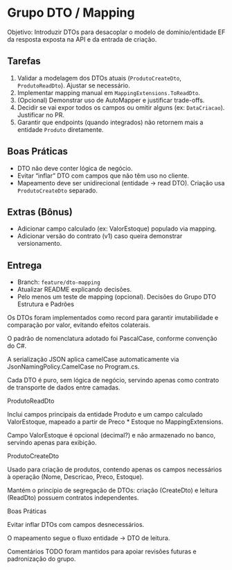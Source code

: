 # Grupo DTO / Mapping

Objetivo: Introduzir DTOs para desacoplar o modelo de domínio/entidade EF da resposta exposta na API e da entrada de criação.

## Tarefas
1. Validar a modelagem dos DTOs atuais (`ProdutoCreateDto`, `ProdutoReadDto`). Ajustar se necessário.
2. Implementar mapping manual em `MappingExtensions.ToReadDto`.
3. (Opcional) Demonstrar uso de AutoMapper e justificar trade-offs.
4. Decidir se vai expor todos os campos ou omitir alguns (ex: `DataCriacao`). Justificar no PR.
5. Garantir que endpoints (quando integrados) não retornem mais a entidade `Produto` diretamente.

## Boas Práticas
- DTO não deve conter lógica de negócio.
- Evitar “inflar” DTO com campos que não têm uso no cliente.
- Mapeamento deve ser unidirecional (entidade -> read DTO). Criação usa `ProdutoCreateDto` separado.

## Extras (Bônus)
- Adicionar campo calculado (ex: ValorEstoque) populado via mapping.
- Adicionar versão do contrato (v1) caso queira demonstrar versionamento.

## Entrega
- Branch: `feature/dto-mapping`
- Atualizar README explicando decisões.
- Pelo menos um teste de mapping (opcional).
Decisões do Grupo DTO
Estrutura e Padrões

Os DTOs foram implementados como record para garantir imutabilidade e comparação por valor, evitando efeitos colaterais.

O padrão de nomenclatura adotado foi PascalCase, conforme convenção do C#.

A serialização JSON aplica camelCase automaticamente via JsonNamingPolicy.CamelCase no Program.cs.

Cada DTO é puro, sem lógica de negócio, servindo apenas como contrato de transporte de dados entre camadas.

ProdutoReadDto

Inclui campos principais da entidade Produto e um campo calculado ValorEstoque, mapeado a partir de Preco * Estoque no MappingExtensions.

Campo ValorEstoque é opcional (decimal?) e não armazenado no banco, servindo apenas para exibição.

ProdutoCreateDto

Usado para criação de produtos, contendo apenas os campos necessários à operação (Nome, Descricao, Preco, Estoque).

Mantém o princípio de segregação de DTOs: criação (CreateDto) e leitura (ReadDto) possuem contratos independentes.

Boas Práticas

Evitar inflar DTOs com campos desnecessários.

O mapeamento segue o fluxo entidade → DTO de leitura.

Comentários TODO foram mantidos para apoiar revisões futuras e padronização do grupo.